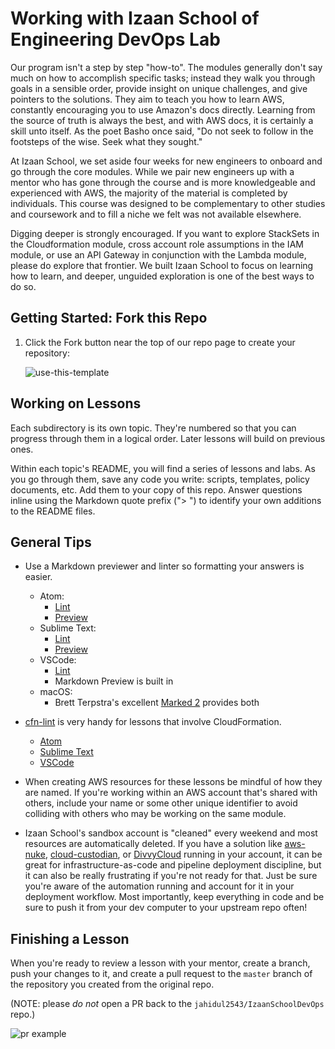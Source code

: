 # Working with Izaan School of Engineering DevOps Lab

Our program isn't a step by step "how-to". The modules generally don't say much
on how to accomplish specific tasks; instead they walk you through goals in a
sensible order, provide insight on unique challenges, and give pointers to the
solutions. They aim to teach you how to learn AWS, constantly encouraging you to
use Amazon's docs directly. Learning from the source of truth is always the
best, and with AWS docs, it is certainly a skill unto itself.  As the poet
Basho once said, "Do not seek to follow in the footsteps of the wise. Seek what
they sought."

At Izaan School, we set aside four weeks for new engineers to onboard and go
through the core modules. While we pair new engineers up with a mentor who has
gone through the course and is more knowledgeable and experienced with AWS, the
majority of the material is completed by individuals. This course was designed
to be complementary to other studies and coursework and to fill a niche we felt
was not available elsewhere.

Digging deeper is strongly encouraged. If you want to explore StackSets in the
Cloudformation module, cross account role assumptions in the IAM module, or use
an API Gateway in conjunction with the Lambda module, please do explore that
frontier. We built Izaan School to focus on learning how to learn, and deeper,
unguided exploration is one of the best ways to do so.

## Getting Started: Fork this Repo

1. Click the Fork button near the top of our repo page to create
   your repository:

    ![use-this-template](images/use-this-template.png)


## Working on Lessons

Each subdirectory is its own topic. They're numbered so that you can progress
through them in a logical order. Later lessons will build on previous ones.

Within each topic's README, you will find a series of lessons and labs.
As you go through them, save any code you write: scripts, templates, policy
documents, etc. Add them to your copy of this repo. Answer questions inline
using the Markdown quote prefix ("> ") to identify your own additions to the
README files.

## General Tips

- Use a Markdown previewer and linter so formatting your answers is easier.
  - Atom:
    - [Lint](https://atom.io/packages/linter-markdown)
    - [Preview](https://atom.io/packages/markdown-it-preview)
  - Sublime Text:
    - [Lint](https://packagecontrol.io/packages/SublimeLinter-contrib-markdownlint)
    - [Preview](https://packagecontrol.io/packages/MarkdownPreview)
  - VSCode:
    - [Lint](https://marketplace.visualstudio.com/items?itemName=DavidAnson.vscode-markdownlint)
    - Markdown Preview is built in
  - macOS:
    - Brett Terpstra's excellent [Marked 2](https://marked2app.com/) provides both

- [cfn-lint](https://github.com/aws-cloudformation/cfn-python-lint) is very
  handy for lessons that involve CloudFormation.
  - [Atom](https://atom.io/packages/atom-cfn-lint)
  - [Sublime Text](https://packagecontrol.io/packages/SublimeLinter-contrib-cloudformation)
  - [VSCode](https://marketplace.visualstudio.com/items?itemName=kddejong.vscode-cfn-lint)

- When creating AWS resources for these lessons be mindful of how they are
  named. If you're working within an AWS account that's shared with others,
  include your name or some other unique identifier to avoid colliding with
  others who may be working on the same module.

- Izaan School's sandbox account is "cleaned" every weekend and most resources
  are automatically deleted. If you have a solution like
  [aws-nuke](https://github.com/rebuy-de/aws-nuke),
  [cloud-custodian](https://cloudcustodian.io/), or
  [DivvyCloud](https://divvycloud.com/) running in your account,
  it can be great for infrastructure-as-code and pipeline deployment discipline,
  but it can also be really frustrating if you're not ready for that. Just be
  sure you're aware of the automation running and account for it in your
  deployment workflow. Most importantly, keep everything in code and be sure
  to push it from your dev computer to your upstream repo often!

## Finishing a Lesson

When you're ready to review a lesson with your mentor, create a branch, push
your changes to it, and create a pull request to the `master` branch of the
repository you created from the original repo.

(NOTE: please _do not_ open a PR back to the `jahidul2543/IzaanSchoolDevOps` repo.)

![pr example](images/pr-example.png)
